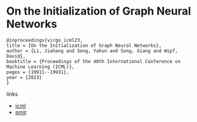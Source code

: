 # On the Initialization of Graph Neural Networks

```
@inproceedings{virgo_icml23,
title = {On the Initialization of Graph Neural Networks},
author = {Li, Jiahang and Song, Yakun and Song, Xiang and Wipf, David},
booktitle = {Proceedings of the 40th International Conference on Machine Learning (ICML)},
pages = {19911--19931},
year = {2023}
}
```

links
- [icml](https://icml.cc/Conferences/2023/Schedule?showEvent=23889)
- [pmlr](https://proceedings.mlr.press/v202/li23y.html)
